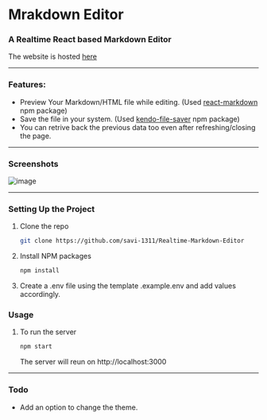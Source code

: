# Mrakdown Editor
### A Realtime React based Markdown Editor

The website is hosted [here](https://savi-1311.github.io/Realtime-Markdown-Editor/)

***

### Features:
* Preview Your Markdown/HTML file while editing. (Used [react-markdown](https://www.npmjs.com/package/react-markdown) npm package)
* Save the file in your system. (Used [kendo-file-saver](https://www.npmjs.com/package/@progress/kendo-file-saver) npm package)
* You can retrive back the previous data too even after refreshing/closing the page.

***

### Screenshots

![image](https://user-images.githubusercontent.com/56017960/109375851-fb117000-78e5-11eb-9276-50cd81f32d31.png)

***

### Setting Up the Project

1. Clone the repo
   ```sh
   git clone https://github.com/savi-1311/Realtime-Markdown-Editor
   ```
2. Install NPM packages
   ```sh
   npm install
   ```
3. Create a .env file using the template .example.env and add values accordingly.
   
### Usage

1.  To run the server
    ```sh 
    npm start
    ```
    The server will reun on http://localhost:3000
***

### Todo
* Add an option to change the theme.
